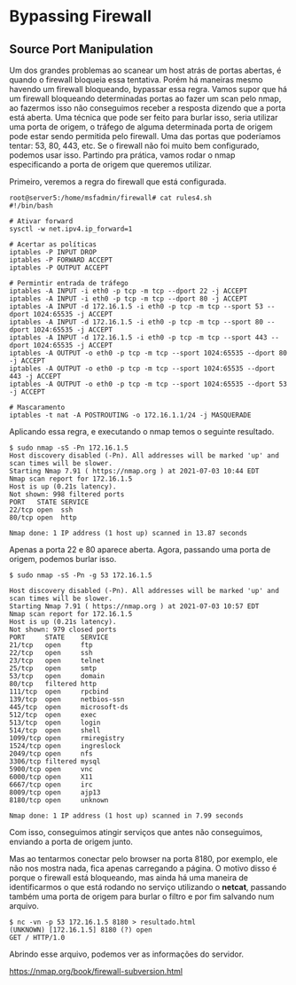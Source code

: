 #  Bypassing Firewall

## Source Port Manipulation

Um dos grandes problemas ao scanear um host atrás de portas abertas, é quando o firewall bloqueia essa tentativa. Porém há maneiras mesmo havendo um firewall bloqueando, bypassar essa regra. Vamos supor que há um firewall bloqueando determinadas portas ao fazer um scan pelo nmap, ao fazermos isso não conseguimos receber a resposta dizendo que a porta está aberta. Uma técnica que pode ser feito para burlar isso, seria utilizar uma porta de origem, o tráfego de alguma determinada porta de origem pode estar sendo permitida pelo firewall. Uma das portas que poderíamos tentar: 53, 80, 443, etc. Se o firewall não foi muito bem configurado, podemos usar isso. Partindo pra prática, vamos rodar o nmap especificando a porta de origem que queremos utilizar.

Primeiro, veremos a regra do firewall que está configurada.

```
root@server5:/home/msfadmin/firewall# cat rules4.sh 
#!/bin/bash

# Ativar forward
sysctl -w net.ipv4.ip_forward=1

# Acertar as políticas
iptables -P INPUT DROP
iptables -P FORWARD ACCEPT
iptables -P OUTPUT ACCEPT

# Permintir entrada de tráfego
iptables -A INPUT -i eth0 -p tcp -m tcp --dport 22 -j ACCEPT 
iptables -A INPUT -i eth0 -p tcp -m tcp --dport 80 -j ACCEPT 
iptables -A INPUT -d 172.16.1.5 -i eth0 -p tcp -m tcp --sport 53 --dport 1024:65535 -j ACCEPT 
iptables -A INPUT -d 172.16.1.5 -i eth0 -p tcp -m tcp --sport 80 --dport 1024:65535 -j ACCEPT 
iptables -A INPUT -d 172.16.1.5 -i eth0 -p tcp -m tcp --sport 443 --dport 1024:65535 -j ACCEPT 
iptables -A OUTPUT -o eth0 -p tcp -m tcp --sport 1024:65535 --dport 80 -j ACCEPT 
iptables -A OUTPUT -o eth0 -p tcp -m tcp --sport 1024:65535 --dport 443 -j ACCEPT 
iptables -A OUTPUT -o eth0 -p tcp -m tcp --sport 1024:65535 --dport 53 -j ACCEPT 

# Mascaramento
iptables -t nat -A POSTROUTING -o 172.16.1.1/24 -j MASQUERADE
```

Aplicando essa regra, e executando o nmap temos o seguinte resultado.

```
$ sudo nmap -sS -Pn 172.16.1.5
Host discovery disabled (-Pn). All addresses will be marked 'up' and scan times will be slower.
Starting Nmap 7.91 ( https://nmap.org ) at 2021-07-03 10:44 EDT
Nmap scan report for 172.16.1.5
Host is up (0.21s latency).
Not shown: 998 filtered ports
PORT   STATE SERVICE
22/tcp open  ssh
80/tcp open  http

Nmap done: 1 IP address (1 host up) scanned in 13.87 seconds
```

Apenas a porta 22 e 80 aparece aberta. Agora, passando uma porta de origem, podemos burlar isso.

```
$ sudo nmap -sS -Pn -g 53 172.16.1.5

Host discovery disabled (-Pn). All addresses will be marked 'up' and scan times will be slower.
Starting Nmap 7.91 ( https://nmap.org ) at 2021-07-03 10:57 EDT
Nmap scan report for 172.16.1.5
Host is up (0.21s latency).
Not shown: 979 closed ports
PORT     STATE    SERVICE
21/tcp   open     ftp
22/tcp   open     ssh
23/tcp   open     telnet
25/tcp   open     smtp
53/tcp   open     domain
80/tcp   filtered http
111/tcp  open     rpcbind
139/tcp  open     netbios-ssn
445/tcp  open     microsoft-ds
512/tcp  open     exec
513/tcp  open     login
514/tcp  open     shell
1099/tcp open     rmiregistry
1524/tcp open     ingreslock
2049/tcp open     nfs
3306/tcp filtered mysql
5900/tcp open     vnc
6000/tcp open     X11
6667/tcp open     irc
8009/tcp open     ajp13
8180/tcp open     unknown

Nmap done: 1 IP address (1 host up) scanned in 7.99 seconds
```

Com isso, conseguimos atingir serviços que antes não conseguimos, enviando a porta de origem junto.

Mas ao tentarmos conectar pelo browser na porta 8180, por exemplo, ele não nos mostra nada, fica apenas carregando a página. O motivo disso é porque o firewall está bloqueando, mas ainda há uma maneira de identificarmos o que está rodando no serviço utilizando o **netcat**, passando também uma porta de origem para burlar o filtro e por fim salvando num arquivo.

```
$ nc -vn -p 53 172.16.1.5 8180 > resultado.html
(UNKNOWN) [172.16.1.5] 8180 (?) open
GET / HTTP/1.0
```

Abrindo esse arquivo, podemos ver as informações do servidor.




https://nmap.org/book/firewall-subversion.html